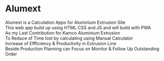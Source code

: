 # Alumext

Alumext is a Calculation Apps for Aluminium Extrusion Site</br>
This web app build up using HTML CSS and JS and will build with PWA</br>
As my Last Contribution for Kamco Aluminium Extrusion</br>
To Reduce of Time lost by calculating using Manual Calculator</br>
Increase of Effficiency & Productivity in Extrusion Line</br>
Beside Production Planning can Focus on Monitor & Follow Up Outstanding Order
